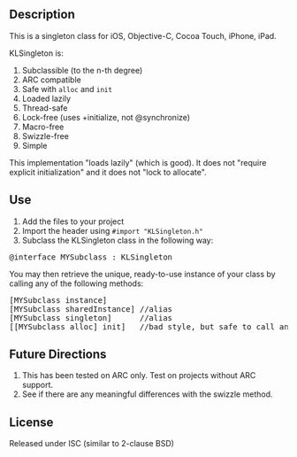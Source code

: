 ## Description

This is a singleton class for iOS, Objective-C, Cocoa Touch, iPhone, iPad. 

KLSingleton is:

1. Subclassible (to the n-th degree)
2. ARC compatible
3. Safe with `alloc` and `init`
4. Loaded lazily
5. Thread-safe
6. Lock-free (uses +initialize, not @synchronize)
7. Macro-free
8. Swizzle-free
9. Simple

This implementation "loads lazily" (which is good). It does not "require explicit initialization" and it does not "lock to allocate".

## Use

1.  Add the files to your project
2.  Import the header using  `#import "KLSingleton.h"`
3.  Subclass the KLSingleton class in the following way:

<pre>
@interface MYSubclass : KLSingleton
</pre>

You may then retrieve the unique, ready-to-use instance of your class by calling any of the following methods:

<pre>
[MYSubclass instance]
[MYSubclass sharedInstance] //alias
[MYSubclass singleton]      //alias
[[MYSubclass alloc] init]   //bad style, but safe to call any number of times
</pre>

## Future Directions

1. This has been tested on ARC only. Test on projects without ARC support.
2. See if there are any meaningful differences with the swizzle method.

## License

Released under ISC (similar to 2-clause BSD)
